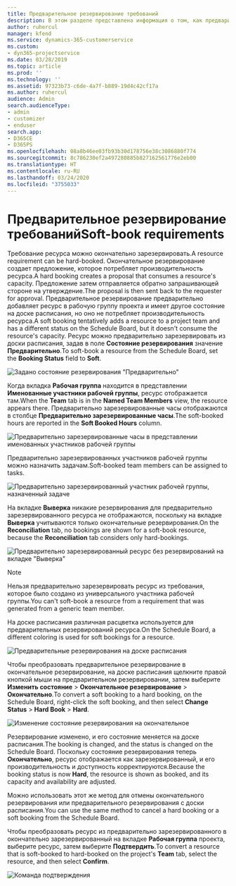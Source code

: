 ```yaml
---
title: Предварительное резервирование требований
description: В этом разделе представлена информация о том, как предварительно резервировать требования.
author: ruhercul
manager: kfend
ms.service: dynamics-365-customerservice
ms.custom:
- dyn365-projectservice
ms.date: 03/28/2019
ms.topic: article
ms.prod: ''
ms.technology: ''
ms.assetid: 97323b73-c6de-4a7f-b889-19d4c42cf17a
ms.author: ruhercul
audience: Admin
search.audienceType:
- admin
- customizer
- enduser
search.app:
- D365CE
- D365PS
ms.openlocfilehash: 08a8b46ee03fb93b30d178756e38c3086880f774
ms.sourcegitcommit: 8c786230ef2a497280885b827162561776e2eb00
ms.translationtype: HT
ms.contentlocale: ru-RU
ms.lasthandoff: 03/24/2020
ms.locfileid: "3755033"
---
```

# <a name="soft-book-requirements"></a><span data-ttu-id="ba790-103">Предварительное резервирование требований</span><span class="sxs-lookup"><span data-stu-id="ba790-103">Soft-book requirements</span></span>

<span data-ttu-id="ba790-104">Требование ресурса можно окончательно зарезервировать.</span><span class="sxs-lookup"><span data-stu-id="ba790-104">A resource requirement can be hard-booked.</span></span> <span data-ttu-id="ba790-105">Окончательное резервирование создает предложение, которое потребляет производительность ресурса.</span><span class="sxs-lookup"><span data-stu-id="ba790-105">A hard booking creates a proposal that consumes a resource's capacity.</span></span> <span data-ttu-id="ba790-106">Предложение затем отправляется обратно запрашивающей стороне на утверждение.</span><span class="sxs-lookup"><span data-stu-id="ba790-106">The proposal is then sent back to the requester for approval.</span></span> <span data-ttu-id="ba790-107">Предварительное резервирование предварительно добавляет ресурс в рабочую группу проекта и имеет другое состояние на доске расписания, но оно не потребляет производительность ресурса.</span><span class="sxs-lookup"><span data-stu-id="ba790-107">A soft booking tentatively adds a resource to a project team and has a different status on the Schedule Board, but it doesn't consume the resource's capacity.</span></span> <span data-ttu-id="ba790-108">Ресурс можно предварительно зарезервировать из доски расписания, задав в поле **Состояние резервирования** значение **Предварительно**.</span><span class="sxs-lookup"><span data-stu-id="ba790-108">To soft-book a resource from the Schedule Board, set the **Booking Status** field to **Soft**.</span></span>

![Задано состояние резервирования "Предварительно"](media/Resource-Management-image77.png)

<span data-ttu-id="ba790-110">Когда вкладка **Рабочая группа** находится в представлении **Именованные участники рабочей группы**, ресурс отображается там.</span><span class="sxs-lookup"><span data-stu-id="ba790-110">When the **Team** tab is in the **Named Team Members** view, the resource appears there.</span></span> <span data-ttu-id="ba790-111">Предварительно зарезервированные часы отображаются в столбце **Предварительно зарезервированные часы**.</span><span class="sxs-lookup"><span data-stu-id="ba790-111">The soft-booked hours are reported in the **Soft Booked Hours** column.</span></span>

![Предварительно зарезервированные часы в представлении именованных участников рабочей группы](media/Resource-Management-image78.png)

<span data-ttu-id="ba790-113">Предварительно зарезервированных участников рабочей группы можно назначить задачам.</span><span class="sxs-lookup"><span data-stu-id="ba790-113">Soft-booked team members can be assigned to tasks.</span></span>

![Предварительно зарезервированный участник рабочей группы, назначенный задаче](media/Resource-Management-image79.png)

<span data-ttu-id="ba790-115">На вкладке **Выверка** никакие резервирования для предварительно зарезервированного ресурса не отображаются, поскольку на вкладке **Выверка** учитываются только окончательные резервирования.</span><span class="sxs-lookup"><span data-stu-id="ba790-115">On the **Reconciliation** tab, no bookings are shown for a soft-book resource, because the **Reconciliation** tab considers only hard-bookings.</span></span>

![Предварительно зарезервированный ресурс без резервирований на вкладке "Выверка"](media/Resource-Management-image80.png)

> [!NOTE]
> <span data-ttu-id="ba790-117">Нельзя предварительно зарезервировать ресурс из требования, которое было создано из универсального участника рабочей группы.</span><span class="sxs-lookup"><span data-stu-id="ba790-117">You can't soft-book a resource from a requirement that was generated from a generic team member.</span></span>

<span data-ttu-id="ba790-118">На доске расписания различная расцветка используется для предварительных резервирований ресурса.</span><span class="sxs-lookup"><span data-stu-id="ba790-118">On the Schedule Board, a different coloring is used for soft bookings for a resource.</span></span>

![Предварительные резервирования на доске расписания](media/Resource-Management-image81.png)

<span data-ttu-id="ba790-120">Чтобы преобразовать предварительное резервирование в окончательное резервирование, на доске расписания щелкните правой кнопкой мыши на предварительном резервировании, затем выберите **Изменить состояние** \> **Окончательное резервирование** \> **Окончательно**.</span><span class="sxs-lookup"><span data-stu-id="ba790-120">To convert a soft booking to a hard booking, on the Schedule Board, right-click the soft booking, and then select **Change Status** \> **Hard Book** \> **Hard**.</span></span>

![Изменение состояние резервирования на окончательное](media/Resource-Management-image82.png)

<span data-ttu-id="ba790-122">Резервирование изменено, и его состояние меняется на доске расписания.</span><span class="sxs-lookup"><span data-stu-id="ba790-122">The booking is changed, and the status is changed on the Schedule Board.</span></span> <span data-ttu-id="ba790-123">Поскольку состояние резервирования теперь **Окончательно**, ресурс отображается как зарезервированный, и его производительность и доступность корректируются.</span><span class="sxs-lookup"><span data-stu-id="ba790-123">Because the booking status is now **Hard**, the resource is shown as booked, and its capacity and availability are adjusted.</span></span>

<span data-ttu-id="ba790-124">Можно использовать этот же метод для отмены окончательного резервирования или предварительного резервирования с доски расписания.</span><span class="sxs-lookup"><span data-stu-id="ba790-124">You can use the same method to cancel a hard booking or a soft booking from the Schedule Board.</span></span>

<span data-ttu-id="ba790-125">Чтобы преобразовать ресурс из предварительно зарезервированного в окончательно зарезервированный на вкладке **Рабочая группа** проекта, выберите ресурс, затем выберите **Подтвердить**.</span><span class="sxs-lookup"><span data-stu-id="ba790-125">To convert a resource that is soft-booked to hard-booked on the project's **Team** tab, select the resource, and then select **Confirm**.</span></span>

![Команда подтверждения](media/Resource-Management-image83.png)
